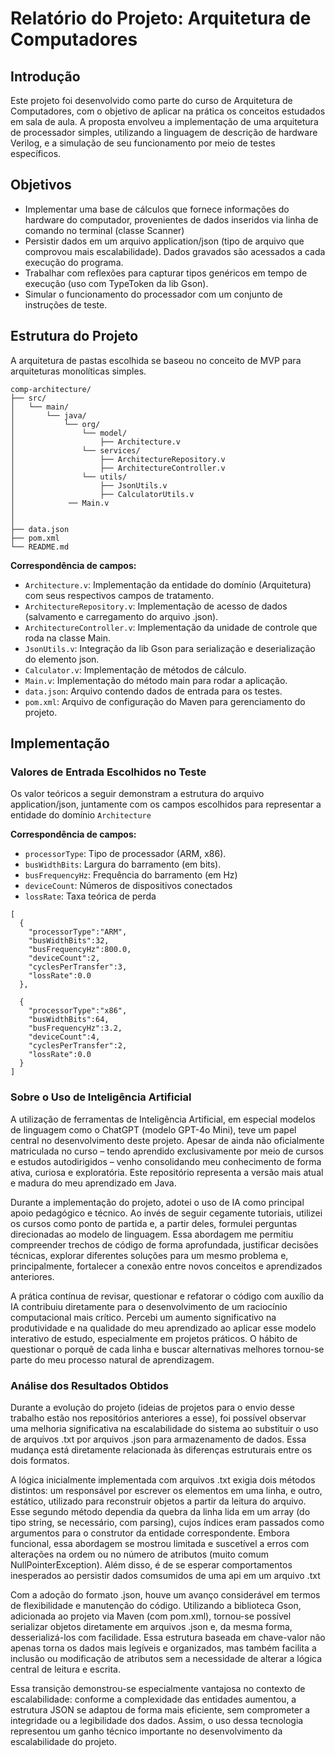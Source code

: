 # Relatório do Projeto: Arquitetura de Computadores

## Introdução

Este projeto foi desenvolvido como parte do curso de Arquitetura de Computadores, com o objetivo de aplicar na prática os conceitos estudados em sala de aula. A proposta envolveu a implementação de uma arquitetura de processador simples, utilizando a linguagem de descrição de hardware Verilog, e a simulação de seu funcionamento por meio de testes específicos.

## Objetivos

* Implementar uma base de cálculos que fornece informações do hardware do computador, provenientes de dados inseridos via linha de comando no terminal (classe Scanner)
* Persistir dados em um arquivo application/json (tipo de arquivo que comprovou mais escalabilidade). Dados gravados são acessados a cada execução do programa.
* Trabalhar com reflexões para capturar tipos genéricos em tempo de execução (uso com TypeToken da lib Gson).
* Simular o funcionamento do processador com um conjunto de instruções de teste.

## Estrutura do Projeto

A arquitetura de pastas escolhida se baseou no conceito de MVP para arquiteturas monolíticas simples.

```
comp-architecture/
├── src/
│   └── main/
│       └── java/
│           └── org/
│               └── model/
│                   ├── Architecture.v        
│               └── services/
│                   ├── ArchitectureRepository.v
│                   ├── ArchitectureController.v        
│               └── utils/
│                   ├── JsonUtils.v
│                   ├── CalculatorUtils.v
│            ── Main.v
│
│
├── data.json
├── pom.xml
└── README.md
```

**Correspondência de campos:**
* `Architecture.v`: Implementação da entidade do domínio (Arquitetura) com seus respectivos campos de tratamento.
* `ArchitectureRepository.v`: Implementação de acesso de dados (salvamento e carregamento do arquivo .json).
* `ArchitectureController.v`: Implementação da unidade de controle que roda na classe Main.
* `JsonUtils.v`: Integração da lib Gson para serialização e deserialização do elemento json.
* `Calculator.v`: Implementação de métodos de cálculo.
* `Main.v`: Implementação do método main para rodar a aplicação.
* `data.json`: Arquivo contendo dados de entrada para os testes.
* `pom.xml`: Arquivo de configuração do Maven para gerenciamento do projeto.

## Implementação

### Valores de Entrada Escolhidos no Teste
Os valor teóricos a seguir demonstram a estrutura do arquivo application/json, juntamente com os campos escolhidos para representar a entidade do domínio `Architecture`

**Correspondência de campos:**
* `processorType`: Tipo de processador (ARM, x86).
* `busWidthBits`: Largura do barramento (em bits).
* `busFrequencyHz`: Frequência do barramento (em Hz)
* `deviceCount`: Números de dispositivos conectados
* `lossRate`: Taxa teórica de perda 

```
[
  {
    "processorType":"ARM",
    "busWidthBits":32,
    "busFrequencyHz":800.0,
    "deviceCount":2,
    "cyclesPerTransfer":3,
    "lossRate":0.0
  },

  {
    "processorType":"x86",
    "busWidthBits":64,
    "busFrequencyHz":3.2,
    "deviceCount":4,
    "cyclesPerTransfer":2,
    "lossRate":0.0
  }
]
```
### Sobre o Uso de Inteligência Artificial
A utilização de ferramentas de Inteligência Artificial, em especial modelos de linguagem como o ChatGPT (modelo GPT-4o Mini), teve um papel central no desenvolvimento deste projeto. Apesar de ainda não oficialmente matriculada no curso – tendo aprendido exclusivamente por meio de cursos e estudos autodirigidos – venho consolidando meu conhecimento de forma ativa, curiosa e exploratória. Este repositório representa a versão mais atual e madura do meu aprendizado em Java.

Durante a implementação do projeto, adotei o uso de IA como principal apoio pedagógico e técnico. Ao invés de seguir cegamente tutoriais, utilizei os cursos como ponto de partida e, a partir deles, formulei perguntas direcionadas ao modelo de linguagem. Essa abordagem me permitiu compreender trechos de código de forma aprofundada, justificar decisões técnicas, explorar diferentes soluções para um mesmo problema e, principalmente, fortalecer a conexão entre novos conceitos e aprendizados anteriores.

A prática contínua de revisar, questionar e refatorar o código com auxílio da IA contribuiu diretamente para o desenvolvimento de um raciocínio computacional mais crítico. Percebi um aumento significativo na produtividade e na qualidade do meu aprendizado ao aplicar esse modelo interativo de estudo, especialmente em projetos práticos. O hábito de questionar o porquê de cada linha e buscar alternativas melhores tornou-se parte do meu processo natural de aprendizagem.


### Análise dos Resultados Obtidos
Durante a evolução do projeto (ideias de projetos para o envio desse trabalho estão nos repositórios anteriores a esse), foi possível observar uma melhoria significativa na escalabilidade do sistema ao substituir o uso de arquivos .txt por arquivos .json para armazenamento de dados. Essa mudança está diretamente relacionada às diferenças estruturais entre os dois formatos.

A lógica inicialmente implementada com arquivos .txt exigia dois métodos distintos: um responsável por escrever os elementos em uma linha, e outro, estático, utilizado para reconstruir objetos a partir da leitura do arquivo. Esse segundo método dependia da quebra da linha lida em um array (do tipo string, se necessário, com parsing), cujos índices eram passados como argumentos para o construtor da entidade correspondente. Embora funcional, essa abordagem se mostrou limitada e suscetível a erros com alterações na ordem ou no número de atributos (muito comum NullPointerException). Além disso, é de se esperar comportamentos inesperados ao persistir dados comsumidos de uma api em um arquivo .txt

Com a adoção do formato .json, houve um avanço considerável em termos de flexibilidade e manutenção do código. Utilizando a biblioteca Gson, adicionada ao projeto via Maven (com pom.xml), tornou-se possível serializar objetos diretamente em arquivos .json e, da mesma forma, desserializá-los com facilidade. Essa estrutura baseada em chave-valor não apenas torna os dados mais legíveis e organizados, mas também facilita a inclusão ou modificação de atributos sem a necessidade de alterar a lógica central de leitura e escrita.

Essa transição demonstrou-se especialmente vantajosa no contexto de escalabilidade: conforme a complexidade das entidades aumentou, a estrutura JSON se adaptou de forma mais eficiente, sem comprometer a integridade ou a legibilidade dos dados. Assim, o uso dessa tecnologia representou um ganho técnico importante no desenvolvimento da escalabilidade do projeto.





